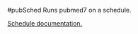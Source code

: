 #pubSched
Runs pubmed7 on a schedule.

<a href="https://schedule.readthedocs.io/en/stable/">Schedule documentation.</a>
